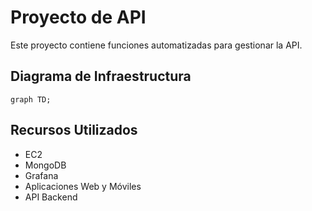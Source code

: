 # Proyecto de API

Este proyecto contiene funciones automatizadas para gestionar la API.

## Diagrama de Infraestructura
```mermaid
graph TD;
```

## Recursos Utilizados
- EC2
- MongoDB
- Grafana
- Aplicaciones Web y Móviles
- API Backend
